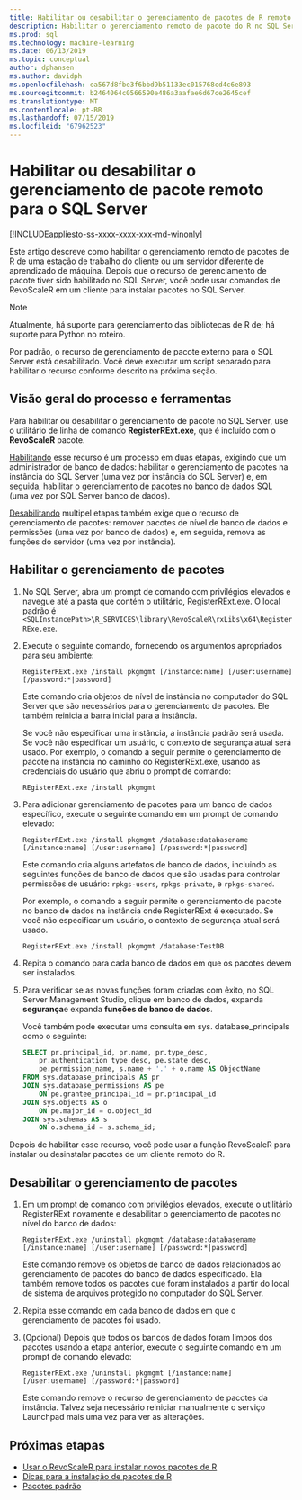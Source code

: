 ```yaml
---
title: Habilitar ou desabilitar o gerenciamento de pacotes de R remoto - serviços do SQL Server Machine Learning
description: Habilitar o gerenciamento remoto de pacote do R no SQL Server 2016 R Services ou serviços SQL Server 2017 Machine Learning (no banco de dados)
ms.prod: sql
ms.technology: machine-learning
ms.date: 06/13/2019
ms.topic: conceptual
author: dphansen
ms.author: davidph
ms.openlocfilehash: ea567d8fbe3f6bbd9b51133ec015768cd4c6e893
ms.sourcegitcommit: b2464064c0566590e486a3aafae6d67ce2645cef
ms.translationtype: MT
ms.contentlocale: pt-BR
ms.lasthandoff: 07/15/2019
ms.locfileid: "67962523"
---
```

# <a name="enable-or-disable-remote-package-management-for-sql-server"></a>Habilitar ou desabilitar o gerenciamento de pacote remoto para o SQL Server
[!INCLUDE[appliesto-ss-xxxx-xxxx-xxx-md-winonly](../../includes/appliesto-ss-xxxx-xxxx-xxx-md-winonly.md)]

Este artigo descreve como habilitar o gerenciamento remoto de pacotes de R de uma estação de trabalho do cliente ou um servidor diferente de aprendizado de máquina. Depois que o recurso de gerenciamento de pacote tiver sido habilitado no SQL Server, você pode usar comandos de RevoScaleR em um cliente para instalar pacotes no SQL Server.

> [!NOTE]
> Atualmente, há suporte para gerenciamento das bibliotecas de R de; há suporte para Python no roteiro.

Por padrão, o recurso de gerenciamento de pacote externo para o SQL Server está desabilitado. Você deve executar um script separado para habilitar o recurso conforme descrito na próxima seção.

## <a name="overview-of-process-and-tools"></a>Visão geral do processo e ferramentas

Para habilitar ou desabilitar o gerenciamento de pacote no SQL Server, use o utilitário de linha de comando **RegisterRExt.exe**, que é incluído com o **RevoScaleR** pacote.

[Habilitando](#bkmk_enable) esse recurso é um processo em duas etapas, exigindo que um administrador de banco de dados: habilitar o gerenciamento de pacotes na instância do SQL Server (uma vez por instância do SQL Server) e, em seguida, habilitar o gerenciamento de pacotes no banco de dados SQL (uma vez por SQL Server banco de dados).

[Desabilitando](#bkmk_disable) multipel etapas também exige que o recurso de gerenciamento de pacotes: remover pacotes de nível de banco de dados e permissões (uma vez por banco de dados) e, em seguida, remova as funções do servidor (uma vez por instância).

## <a name="bkmk_enable"></a> Habilitar o gerenciamento de pacotes

1. No SQL Server, abra um prompt de comando com privilégios elevados e navegue até a pasta que contém o utilitário, RegisterRExt.exe. O local padrão é `<SQLInstancePath>\R_SERVICES\library\RevoScaleR\rxLibs\x64\RegisterRExe.exe`.

2. Execute o seguinte comando, fornecendo os argumentos apropriados para seu ambiente:

    `RegisterRExt.exe /install pkgmgmt [/instance:name] [/user:username] [/password:*|password]`

    Este comando cria objetos de nível de instância no computador do SQL Server que são necessários para o gerenciamento de pacotes. Ele também reinicia a barra inicial para a instância.

    Se você não especificar uma instância, a instância padrão será usada. Se você não especificar um usuário, o contexto de segurança atual será usado. Por exemplo, o comando a seguir permite o gerenciamento de pacote na instância no caminho do RegisterRExt.exe, usando as credenciais do usuário que abriu o prompt de comando:

    `REgisterRExt.exe /install pkgmgmt`

3. Para adicionar gerenciamento de pacotes para um banco de dados específico, execute o seguinte comando em um prompt de comando elevado:

    `RegisterRExt.exe /install pkgmgmt /database:databasename [/instance:name] [/user:username] [/password:*|password]`
   
    Este comando cria alguns artefatos de banco de dados, incluindo as seguintes funções de banco de dados que são usadas para controlar permissões de usuário: `rpkgs-users`, `rpkgs-private`, e `rpkgs-shared`.

    Por exemplo, o comando a seguir permite o gerenciamento de pacote no banco de dados na instância onde RegisterRExt é executado. Se você não especificar um usuário, o contexto de segurança atual será usado.

    `RegisterRExt.exe /install pkgmgmt /database:TestDB`

4. Repita o comando para cada banco de dados em que os pacotes devem ser instalados.

5. Para verificar se as novas funções foram criadas com êxito, no SQL Server Management Studio, clique em banco de dados, expanda **segurança**e expanda **funções de banco de dados**.

    Você também pode executar uma consulta em sys. database_principals como o seguinte:

    ```sql
    SELECT pr.principal_id, pr.name, pr.type_desc,   
        pr.authentication_type_desc, pe.state_desc,   
        pe.permission_name, s.name + '.' + o.name AS ObjectName  
    FROM sys.database_principals AS pr  
    JOIN sys.database_permissions AS pe  
        ON pe.grantee_principal_id = pr.principal_id  
    JOIN sys.objects AS o  
        ON pe.major_id = o.object_id  
    JOIN sys.schemas AS s  
        ON o.schema_id = s.schema_id;
    ```

Depois de habilitar esse recurso, você pode usar a função RevoScaleR para instalar ou desinstalar pacotes de um cliente remoto do R.

## <a name="bkmk_disable"></a> Desabilitar o gerenciamento de pacotes

1. Em um prompt de comando com privilégios elevados, execute o utilitário RegisterRExt novamente e desabilitar o gerenciamento de pacotes no nível do banco de dados:

    `RegisterRExt.exe /uninstall pkgmgmt /database:databasename [/instance:name] [/user:username] [/password:*|password]`

    Este comando remove os objetos de banco de dados relacionados ao gerenciamento de pacotes do banco de dados especificado. Ela também remove todos os pacotes que foram instalados a partir do local de sistema de arquivos protegido no computador do SQL Server.

2. Repita esse comando em cada banco de dados em que o gerenciamento de pacotes foi usado.

3.  (Opcional) Depois que todos os bancos de dados foram limpos dos pacotes usando a etapa anterior, execute o seguinte comando em um prompt de comando elevado:

    `RegisterRExt.exe /uninstall pkgmgmt [/instance:name] [/user:username] [/password:*|password]`

    Este comando remove o recurso de gerenciamento de pacotes da instância. Talvez seja necessário reiniciar manualmente o serviço Launchpad mais uma vez para ver as alterações.

## <a name="next-steps"></a>Próximas etapas

+ [Usar o RevoScaleR para instalar novos pacotes de R](use-revoscaler-to-manage-r-packages.md)
+ [Dicas para a instalação de pacotes de R](packages-installed-in-user-libraries.md)
+ [Pacotes padrão](../package-management/default-packages.md)
